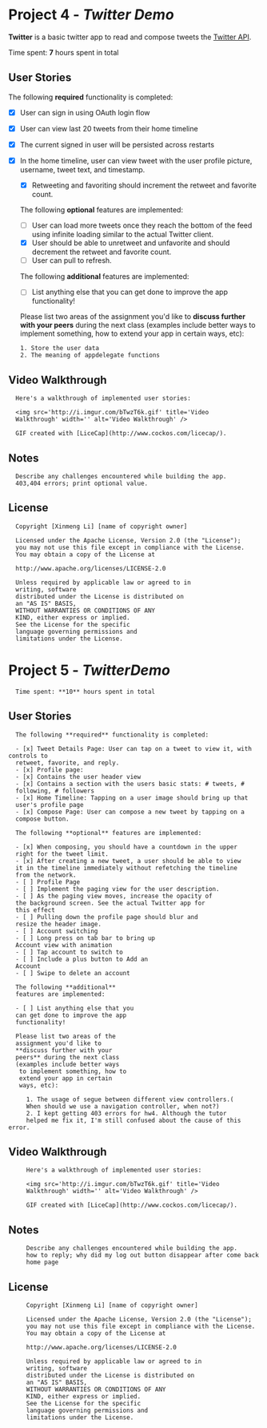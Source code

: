 # Project 4 - *Twitter Demo*

**Twitter** is a basic twitter app to read and compose tweets the
[Twitter API](https://apps.twitter.com/).

Time spent: **7** hours spent in total

## User Stories

The following **required** functionality is completed:

- [x] User can sign in using OAuth login flow
- [x] User can view last 20 tweets from their home timeline
- [x] The current signed in user will be persisted across restarts
- [x] In the home timeline, user can view tweet with the user profile picture,
   username, tweet text, and timestamp.
   - [x] Retweeting and favoriting should increment the retweet and favorite
   count.

   The following **optional** features are implemented:

   - [ ] User can load more tweets once they reach the bottom of the feed using
   infinite loading similar to the actual Twitter client.
   - [x] User should be able to unretweet and unfavorite and should decrement
   the retweet and favorite count.
   - [ ] User can pull to refresh.

   The following **additional** features are implemented:

   - [ ] List anything else that you can get done to improve the app
   functionality!

   Please list two areas of the assignment you'd like to **discuss
   further with your peers** during the next class (examples include
         better ways to implement something, how to extend your app in certain
         ways, etc):

      1. Store the user data
      2. The meaning of appdelegate functions

## Video Walkthrough 

      Here's a walkthrough of implemented user stories:

      <img src='http://i.imgur.com/bTwzT6k.gif' title='Video
      Walkthrough' width='' alt='Video Walkthrough' />

      GIF created with [LiceCap](http://www.cockos.com/licecap/).

## Notes

      Describe any challenges encountered while building the app.
      403,404 errors; print optional value.
## License

      Copyright [Xinmeng Li] [name of copyright owner]

      Licensed under the Apache License, Version 2.0 (the "License");
      you may not use this file except in compliance with the License.
      You may obtain a copy of the License at

      http://www.apache.org/licenses/LICENSE-2.0

      Unless required by applicable law or agreed to in
      writing, software
      distributed under the License is distributed on
      an "AS IS" BASIS,
      WITHOUT WARRANTIES OR CONDITIONS OF ANY
      KIND, either express or implied.
      See the License for the specific
      language governing permissions and
      limitations under the License.

# Project 5 - *TwitterDemo*

      Time spent: **10** hours spent in total

## User Stories

      The following **required** functionality is completed:

      - [x] Tweet Details Page: User can tap on a tweet to view it, with controls to
      retweet, favorite, and reply.
      - [x] Profile page:
      - [x] Contains the user header view
      - [x] Contains a section with the users basic stats: # tweets, #
      following, # followers
      - [x] Home Timeline: Tapping on a user image should bring up that
      user's profile page
      - [x] Compose Page: User can compose a new tweet by tapping on a
      compose button.

      The following **optional** features are implemented:

      - [x] When composing, you should have a countdown in the upper
      right for the tweet limit.
      - [x] After creating a new tweet, a user should be able to view
      it in the timeline immediately without refetching the timeline
      from the network.
      - [ ] Profile Page
      - [ ] Implement the paging view for the user description.
      - [ ] As the paging view moves, increase the opacity of
      the background screen. See the actual Twitter app for
      this effect
      - [ ] Pulling down the profile page should blur and
      resize the header image.
      - [ ] Account switching
      - [ ] Long press on tab bar to bring up
      Account view with animation
      - [ ] Tap account to switch to
      - [ ] Include a plus button to Add an
      Account
      - [ ] Swipe to delete an account

      The following **additional**
      features are implemented:

      - [ ] List anything else that you
      can get done to improve the app
      functionality!

      Please list two areas of the
      assignment you'd like to
      **discuss further with your
      peers** during the next class
      (examples include better ways
       to implement something, how to
       extend your app in certain
       ways, etc):

         1. The usage of segue between different view controllers.(
         When should we use a navigation controller, when not?) 
         2. I kept getting 403 errors for hw4. Although the tutor 
         helped me fix it, I'm still confused about the cause of this error.

## Video Walkthrough 

         Here's a walkthrough of implemented user stories:

         <img src='http://i.imgur.com/bTwzT6k.gif' title='Video
         Walkthrough' width='' alt='Video Walkthrough' />

         GIF created with [LiceCap](http://www.cockos.com/licecap/).

## Notes

         Describe any challenges encountered while building the app.
         how to reply; why did my log out button disappear after come back
         home page
## License

         Copyright [Xinmeng Li] [name of copyright owner]

         Licensed under the Apache License, Version 2.0 (the "License");
         you may not use this file except in compliance with the License.
         You may obtain a copy of the License at

         http://www.apache.org/licenses/LICENSE-2.0

         Unless required by applicable law or agreed to in
         writing, software
         distributed under the License is distributed on
         an "AS IS" BASIS,
         WITHOUT WARRANTIES OR CONDITIONS OF ANY
         KIND, either express or implied.
         See the License for the specific
         language governing permissions and
         limitations under the License.

